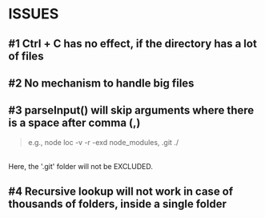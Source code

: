 # ISSUES

## #1 Ctrl + C has no effect, if the directory has a lot of files

## #2 No mechanism to handle big files

## #3 parseInput() will skip arguments where there is a space after comma (,)

> e.g., node loc -v -r -exd node_modules, .git ./
<br />
Here, the '.git' folder will not be EXCLUDED.

## #4 Recursive lookup will not work in case of thousands of folders, inside a single folder
